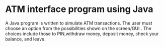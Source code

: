 # ATM interface program using Java

A Java program is  written to simulate ATM transactions. The user must choose an option from the possibilities shown on the screen/GUI . The choices include those to PIN,withdraw money, deposit money, check your balance, and leave.
